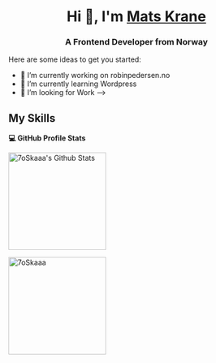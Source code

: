 <h1 align="center">Hi 👋, I'm <a href="https://100rabhcsmc.github.io/Me.io/" target="blank">
Mats Krane</a></h1>
<h3 align="center">A Frontend Developer from Norway</h3>

Here are some ideas to get you started:

- 🔭 I’m currently working on robinpedersen.no
- 🌱 I’m currently learning Wordpress
- 👯 I’m looking for Work
-->

## My Skills

<summary><b>💻 GitHub Profile Stats</b></summary>


<a href="https://github.com/anuraghazra/github-readme-stats"><img alt="7oSkaaa's Github Stats" src="https://github-readme-stats.vercel.app/api?username=matskrane&show_icons=true&count_private=true&theme=algolia" height="192px"/></a>

<img src="https://github-readme-stats.vercel.app/api/top-langs?username=matskrane&langs_count=10&show_icons=true&locale=en&layout=compact&theme=algolia" alt="7oSkaaa" height="192px"/>
